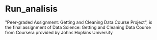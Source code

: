 # Run_analisis
"Peer-graded Assignment: Getting and Cleaning Data Course Project", is the final assignment of Data Science: Getting and Cleaning Data Course from Coursera provided by Johns Hopkins University
